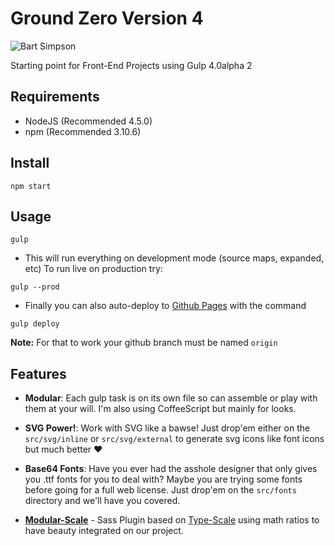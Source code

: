 # Ground Zero Version 4
![Bart Simpson](https://i.giphy.com/l4Ho0UxScKzfY0HIc.gif)

Starting point for Front-End Projects using Gulp 4.0alpha 2

## Requirements
- NodeJS (Recommended 4.5.0)
- npm (Recommended 3.10.6)

## Install

```
npm start
```

## Usage

```
gulp
```
- This will run everything on development mode (source maps, expanded, etc) To run live on production try:

```
gulp --prod
```
- Finally you can also auto-deploy to [Github Pages](https://pages.github.com/) with the command
```
gulp deploy
```
**Note:** For that to work your github branch must be named `origin`

## Features
- **Modular**: Each gulp task is on its own file so can assemble or play with them at your will. I'm also using CoffeeScript but mainly for looks.

- **SVG Power!**: Work with SVG like a bawse! Just drop'em either on the `src/svg/inline` or `src/svg/external` to generate svg icons like font icons but much better ♥️

- **Base64 Fonts**: Have you ever had the asshole designer that only gives you .ttf fonts for you to deal with? Maybe you are trying some fonts before going for a full web license. Just drop'em on the `src/fonts` directory and we'll have you covered.

- [**Modular-Scale**](https://github.com/modularscale/modularscale-sass) - Sass Plugin based on [Type-Scale](http://type-scale.com/) using math ratios to have beauty integrated on our project.
